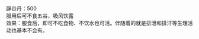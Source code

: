 <title>辟谷丹</title>
<meta name="GENERATOR" content="WinCHM">
<meta http-equiv="Content-Type" content="text/html; charset=gb2312">
<br>辟谷丹：500
<br>服用后可不食五谷，吸风饮露
<br>效果：服食后，即可不吃食物、不饮水也可活。伴随着的就是排泄和排汗等生理活动也基本不会有。